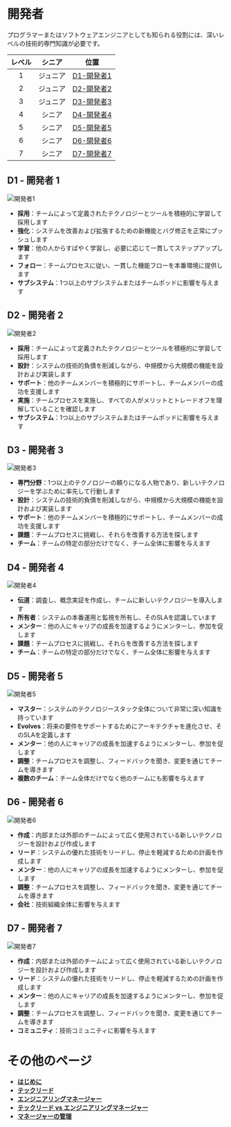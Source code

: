 # 開発者

プログラマーまたはソフトウェアエンジニアとしても知られる役割には、深いレベルの技術的専門知識が必要です。

| レベル| シニア| 位置|
|:---:|:---:|:---:|
|1|ジュニア|[D1-開発者1](#d1---開発者-1)|
|2|ジュニア|[D2-開発者2](#d2---開発者-2)|
|3|ジュニア|[D3-開発者3](#d3---開発者-3)|
|4|シニア|[D4-開発者4](#d4---開発者-4)|
|5|シニア|[D5-開発者5](#d5---開発者-5)|
|6|シニア|[D6-開発者6](#d6---開発者-6)|
|7|シニア|[D7-開発者7](#d7---開発者-7)|

## D1 - 開発者 1

![開発者1](/charts/developer-1.png)

* **採用**：チームによって定義されたテクノロジーとツールを積極的に学習して採用します
* **強化**：システムを改善および拡張するための新機能とバグ修正を正常にプッシュします
* **学習**：他の人からすばやく学習し、必要に応じて一貫してステップアップします
* **フォロー**：チームプロセスに従い、一貫した機能フローを本番環境に提供します
* **サブシステム**：1つ以上のサブシステムまたはチームポッドに影響を与えます

## D2 - 開発者 2

![開発者2](/charts/developer-2.png)

* **採用**：チームによって定義されたテクノロジーとツールを積極的に学習して採用します
* **設計**：システムの技術的負債を削減しながら、中規模から大規模の機能を設計および実装します
* **サポート**：他のチームメンバーを積極的にサポートし、チームメンバーの成功を支援します
* **実施**：チームプロセスを実施し、すべての人がメリットとトレードオフを理解していることを確認します
* **サブシステム**：1つ以上のサブシステムまたはチームポッドに影響を与えます

## D3 - 開発者 3

![開発者3](/charts/developer-3.png)

* **専門分野**：1つ以上のテクノロジーの頼りになる人物であり、新しいテクノロジーを学ぶために率先して行動します
* **設計**：システムの技術的負債を削減しながら、中規模から大規模の機能を設計および実装します
* **サポート**：他のチームメンバーを積極的にサポートし、チームメンバーの成功を支援します
* **課題**：チームプロセスに挑戦し、それらを改善する方法を探します
* **チーム**：チームの特定の部分だけでなく、チーム全体に影響を与えます

## D4 - 開発者 4

![開発者4](/charts/developer-4.png)

* **伝道**：調査し、概念実証を作成し、チームに新しいテクノロジーを導入します
* **所有者**：システムの本番運用と監視を所有し、そのSLAを認識しています
* **メンター**：他の人にキャリアの成長を加速するようにメンターし、参加を促します
* **課題**：チームプロセスに挑戦し、それらを改善する方法を探します
* **チーム**：チームの特定の部分だけでなく、チーム全体に影響を与えます

## D5 - 開発者 5

![開発者5](/charts/developer-5.png)

* **マスター**：システムのテクノロジースタック全体について非常に深い知識を持っています
* **Evolves**：将来の要件をサポートするためにアーキテクチャを進化させ、そのSLAを定義します
* **メンター**：他の人にキャリアの成長を加速するようにメンターし、参加を促します
* **調整**：チームプロセスを調整し、フィードバックを聞き、変更を通じてチームを導きます
* **複数のチーム**：チーム全体だけでなく他のチームにも影響を与えます

## D6 - 開発者 6

![開発者6](/charts/developer-6.png)

* **作成**：内部または外部のチームによって広く使用されている新しいテクノロジーを設計および作成します
* **リード**：システムの優れた技術をリードし、停止を軽減するための計画を作成します
* **メンター**：他の人にキャリアの成長を加速するようにメンターし、参加を促します
* **調整**：チームプロセスを調整し、フィードバックを聞き、変更を通じてチームを導きます
* **会社**：技術組織全体に影響を与えます

## D7 - 開発者 7

![開発者7](/charts/developer-7.png)

* **作成**：内部または外部のチームによって広く使用されている新しいテクノロジーを設計および作成します
* **リード**：システムの優れた技術をリードし、停止を軽減するための計画を作成します
* **メンター**：他の人にキャリアの成長を加速するようにメンターし、参加を促します
* **調整**：チームプロセスを調整し、フィードバックを聞き、変更を通じてチームを導きます
* **コミュニティ**：技術コミュニティに影響を与えます

# その他のページ

* [**はじめに**](README.md)
* [**テックリード**](TechLead.md)
* [**エンジニアリングマネージャー**](EngineeringManager.md)
* [**テックリード vs エンジニアリングマネージャー**](TechLead-EngineeringManager.md)
* [**マネージャーの管理**](Managing-Managers.md)

